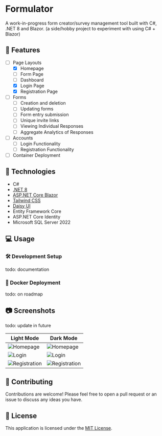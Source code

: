 # Formulator

A work-in-progress form creator/survey management tool built with C#, .NET 8 and Blazor. (a side/hobby project to experiment with using C# + Blazor)

## 📝 Features

* [ ] Page Layouts
  * [x] Homepage
  * [ ] Form Page
  * [ ] Dashboard
  * [x] Login Page
  * [x] Registration Page

* [ ] Forms
  * [ ] Creation and deletion
  * [ ] Updating forms
  * [ ] Form entry submission
  * [ ] Unique invite links
  * [ ] Viewing Individual Responses
  * [ ] Aggregate Analytics of Responses

* [ ] Accounts
  * [ ] Login Functionality
  * [ ] Registration Functionality

* [ ] Container Deployment

## 🧰 Technologies

* C#
* [.NET 8](https://dotnet.microsoft.com/en-us/download/dotnet/8.0)
* [ASP.NET Core Blazor](https://dotnet.microsoft.com/en-us/apps/aspnet/web-apps/blazor)
* [Tailwind CSS](https://tailwindcss.com/)
* [Daisy UI](https://daisyui.com/)
* Entity Framework Core
* ASP.NET Core Identity
* Microsoft SQL Server 2022

## 💻 Usage

### 🛠️ Development Setup

todo: documentation

### 🐳 Docker Deployment

todo: on roadmap

## 📷 Screenshots

todo: update in future

| Light Mode | Dark Mode |
| --- | --- |
| ![Homepage](/docs/tmp/homepage-light.JPG) | ![Homepage](/docs/tmp/homepage-dark.JPG) |
| ![Login](/docs/tmp/login-light.JPG) | ![Login](/docs/tmp/login-dark.JPG) |
| ![Registration](/docs/tmp/registration-light.JPG) | ![Registration](/docs/tmp/registration-dark.JPG) |

## 💬 Contributing

Contributions are welcome! Please feel free to open a pull request or an issue to discuss any ideas you have.

## 📜 License

This application is licensed under the [MIT License](/LICENSE).
